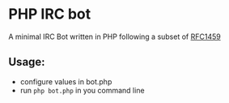 PHP IRC bot
===========

A minimal IRC Bot written in PHP following a subset of [RFC1459](https://tools.ietf.org/html/rfc1459)

## Usage:
- configure values in bot.php
- run `php bot.php` in you command line
